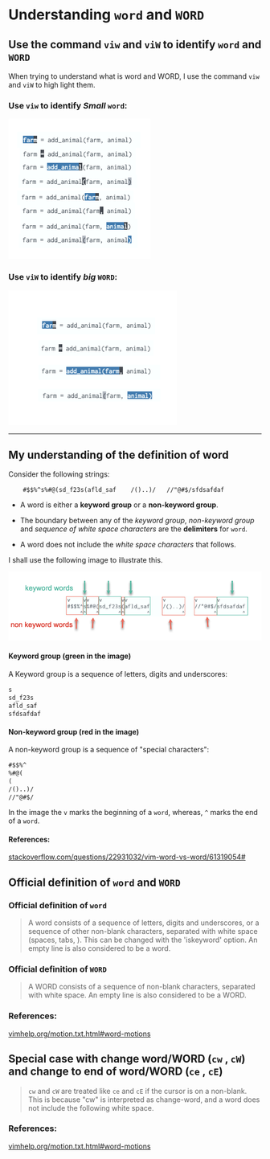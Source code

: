 # Understanding `word` and `WORD`



## Use the command `viw` and `viW` to identify `word` and `WORD`

When trying to understand what is word and WORD, I use the command `viw` and `viW` to high light them.



### Use `viw` to identify *Small* `word`:

![small-word](./assets/small-word.png)

### Use `viW` to identify *big* `WORD`:

![big-word](./assets/big-word.png)

---

## My understanding of the definition of **word**

Consider the following strings:

```
    #$$%^s%#@(sd_f23s(afld_saf    /()..)/   //"@#$/sfdsafdaf
```

- A word is either a **keyword group** or a **non-keyword group**.

- The boundary between any of the *keyword group*,  *non-keyword group* and *sequence of white space characters* are the **delimiters** for `word`.

- A word does not include the *white space characters* that follows. 

I shall use the following image to illustrate this.

![my-understanding-of-word](./assets/my-understanding-of-word.png)



#### Keyword group (green in the image)

A Keyword group is a sequence of letters, digits and underscores:

```
s
sd_f23s
afld_saf
sfdsafdaf
```

#### Non-keyword group (red in the image)

A non-keyword group is a sequence of "special characters":

```
#$$%^
%#@(
(
/()..)/
//"@#$/
```

In the image the `v` marks the beginning of a `word`, whereas, `^` marks the end of a `word`.



#### References:

[stackoverflow.com/questions/22931032/vim-word-vs-word/61319054#](https://stackoverflow.com/a/61319054/3136861)



## Official definition of `word` and `WORD`

### Official definition of `word`


> A word consists of a sequence of letters, digits and underscores, or a
sequence of other non-blank characters, separated with white space (spaces,
tabs, <EOL>).  This can be changed with the 'iskeyword' option.  An empty line
is also considered to be a word.


### Official definition of `WORD`


> A WORD consists of a sequence of non-blank characters, separated with white
space.  An empty line is also considered to be a WORD.



### References:
[vimhelp.org/motion.txt.html#word-motions](https://vimhelp.org/motion.txt.html#word-motions)

## Special case with change word/WORD (`cw` , `cW`) and change to end of word/WORD  (`ce` , `cE`)

> `cw` and `cW` are treated like `ce` and `cE` if the cursor is
on a non-blank.  This is because "cw" is interpreted as change-word, and a
word does not include the following white space.

### References:

[vimhelp.org/motion.txt.html#word-motions](https://vimhelp.org/motion.txt.html#word-motions)
